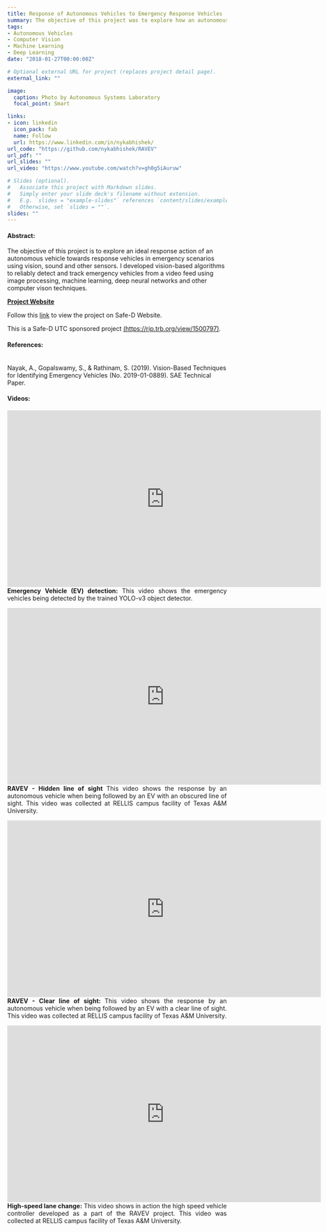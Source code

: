 ```yaml
---
title: Response of Autonomous Vehicles to Emergency Response Vehicles (RAVEV)
summary: The objective of this project was to explore how an autonomous vehicle must safely respond to different classes of emergency vehicles using sound, vision and other onboard sensors. I developed vision-based emergency vehicle detection, tracking and localization capabilities for the smart road-side infrastructure using Python and ROS. YOLO-v3 was used as the base architecture for object detection, and a TensorFlow-based object classification neural network was developed using Keras.
tags:
- Autonomous Vehicles
- Computer Vision
- Machine Learning
- Deep Learning
date: "2018-01-27T00:00:00Z"

# Optional external URL for project (replaces project detail page).
external_link: ""

image:
  caption: Photo by Autonomous Systems Laboratory
  focal_point: Smart

links:
- icon: linkedin
  icon_pack: fab
  name: Follow
  url: https://www.linkedin.com/in/nykabhishek/
url_code: "https://github.com/nykabhishek/RAVEV"
url_pdf: ""
url_slides: ""
url_video: "https://www.youtube.com/watch?v=gh0g5iAuruw"

# Slides (optional).
#   Associate this project with Markdown slides.
#   Simply enter your slide deck's filename without extension.
#   E.g. `slides = "example-slides"` references `content/slides/example-slides.md`.
#   Otherwise, set `slides = ""`.
slides: ""
---
```


<!-- <p>
    <b>Location:</b> Texas A&M Transportation Institute (TTI) - College Station, TX
</p> -->
<p>
    <h4>Abstract:</h4>
    The objective of this project is to explore an ideal response action of an autonomous vehicle towards response vehicles in emergency scenarios using vision, sound and other sensors. I developed vision-based algorithms to reliably detect and track emergency vehicles from a video feed using image processing, machine learning, deep neural networks and other computer vison techniques.
</p>
<p>
    <b><a href="https://sites.google.com/tamu.edu/ravev/" target="_blank">Project Website</a></b> 
</p>
<p> 
    Follow this <a href="https://www.vtti.vt.edu/utc/safe-d/index.php/projects/response-of-autonomous-vehicles-to-emergency-response-vehicles/" target="_blank">link</a> to view the project on Safe-D Website.
</p>
<p>
    This is a Safe-D UTC sponsored project <a href="https://rip.trb.org/view/1500797/" target="_blank">(https://rip.trb.org/view/1500797)</a>.
</p>
<p>
    <h4>References:</h4>
    <br>Nayak, A., Gopalswamy, S., & Rathinam, S. (2019). Vision-Based Techniques for Identifying Emergency Vehicles (No. 2019-01-0889). SAE Technical Paper.
</p>

<h4> <b>Videos:</b> </h4>

<p style="text-align:justify;"> 
    <iframe width="720" height="405" src="https://www.youtube.com/embed/ILjxfTvve_M" frameborder="0" allow="accelerometer; autoplay; encrypted-media; gyroscope; picture-in-picture" allowfullscreen></iframe>
    <b>Emergency Vehicle (EV) detection:</b> This video shows the emergency vehicles being detected by the trained YOLO-v3 object detector.
</p>

<p style="text-align:justify;"> 
    <iframe width="720" height="405" src="https://www.youtube.com/embed/jC9_wJNKgvk" frameborder="0" allow="accelerometer; autoplay; encrypted-media; gyroscope; picture-in-picture" allowfullscreen></iframe>
    <b> RAVEV - Hidden line of sight </b>This video shows the response by an autonomous vehicle when being followed by an EV with an obscured line of sight. This video was collected at RELLIS campus facility of Texas A&M University. 
</p>


<p style="text-align:justify;"> 
    <iframe width="720" height="405" src="https://www.youtube.com/embed/7__n65RxJSA" frameborder="0" allow="accelerometer; autoplay; encrypted-media; gyroscope; picture-in-picture" allowfullscreen></iframe>
    <b> RAVEV - Clear line of sight: </b> This video shows the response by an autonomous vehicle when being followed by an EV with a clear line of sight. This video was collected at RELLIS campus facility of Texas A&M University. 
</p>

<p style="text-align:justify;"> 
    <iframe width="720" height="405" src="https://www.youtube.com/embed/7__n65RxJSA" frameborder="0" allow="accelerometer; autoplay; encrypted-media; gyroscope; picture-in-picture" allowfullscreen></iframe>
    <b> High-speed lane change:</b> This video shows in action the high speed vehicle controller developed as a part of the RAVEV project. This video was collected at RELLIS campus facility of Texas A&M University.
</p>